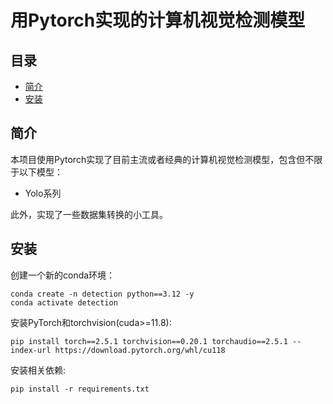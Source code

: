 # 用Pytorch实现的计算机视觉检测模型

## 目录
- [简介](#简介)
- [安装](#安装)

## 简介
本项目使用Pytorch实现了目前主流或者经典的计算机视觉检测模型，包含但不限于以下模型：
- Yolo系列

此外，实现了一些数据集转换的小工具。


## 安装
创建一个新的conda环境：
````
conda create -n detection python==3.12 -y
conda activate detection
````

安装PyTorch和torchvision(cuda>=11.8):
````
pip install torch==2.5.1 torchvision==0.20.1 torchaudio==2.5.1 --index-url https://download.pytorch.org/whl/cu118
````

安装相关依赖:
````
pip install -r requirements.txt
````

